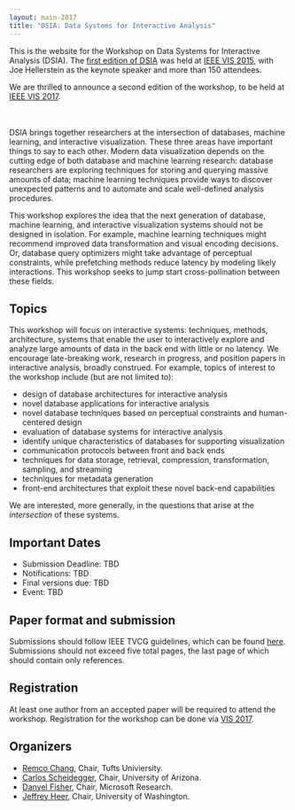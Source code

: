 ```yaml
---
layout: main-2017
title: "DSIA: Data Systems for Interactive Analysis"
---
```


This is the website for the Workshop on Data Systems for
Interactive Analysis (DSIA). The [first edition of DSIA](/year/2015/) was held at
[IEEE VIS 2015](http://ieeevis.org/year/2015/info/vis-welcome/welcome),
with Joe Hellerstein as the keynote speaker and more than 150 attendees. 

We are thrilled to announce a second edition of the workshop, to be
held at [IEEE VIS 2017](http://ieeevis.org).

<div style="padding-top:20px"></div>

DSIA brings together researchers at the intersection of databases,
machine learning, and interactive visualization. These three areas
have important things to say to each other. Modern data visualization
depends on the cutting edge of both database and machine learning
research: database researchers are exploring techniques for storing
and querying massive amounts of data; machine learning techniques
provide ways to discover unexpected patterns and to automate and scale
well-defined analysis procedures.
 
This workshop explores the idea that the next generation of database,
machine learning, and interactive visualization systems should not be
designed in isolation. For example, machine learning techniques might
recommend improved data transformation and visual encoding
decisions. Or, database query optimizers might take advantage of
perceptual constraints, while prefetching methods reduce latency by
modeling likely interactions. This workshop seeks to jump start
cross-pollination between these fields.

## Topics

This workshop will focus on interactive systems: techniques,
methods, architecture, systems that enable the user to interactively
explore and analyze large amounts of data in the back end with
little or no latency. We encourage late-breaking work,
research in progress, and position papers in interactive analysis,
broadly construed. For example, topics of interest to the workshop include (but are not limited to):

* design of database architectures for interactive analysis
* novel database applications for interactive analysis
* novel database techniques based on perceptual constraints and
  human-centered design
* evaluation of database systems for interactive analysis
* identify unique characteristics of databases for supporting visualization
* communication protocols between front and back ends
* techniques for data storage, retrieval, compression, transformation,
  sampling, and streaming
* techniques for metadata generation
* front-end architectures that exploit these novel back-end capabilities

We are interested, more generally, in the questions that arise at the
*intersection* of these systems. 

## Important Dates

* Submission Deadline: TBD
* Notifications: TBD
* Final versions due: TBD
* Event: TBD

## Paper format and submission

Submissions should follow IEEE TVCG guidelines, which can be found
[here](http://junctionpublishing.org/vgtc/Tasks/camera_tvcg.html). 
Submissions should not exceed five total pages, the last page of which
should contain only references.

<!-- ## Submission -->
<!-- Papers should be submitted via email to: -->
<!-- [workshop@interactive-analysis.org](mailto:workshop@interactive-analysis.org). Please contact the workshop -->
<!-- organizers at [organizers@interactive-analysis.org](mailto:organizers@interactive-analysis.org) for any -->
<!-- questions regarding the submission process or the workshop itself. -->

## Registration 

At least one author from an accepted paper will be required to attend the workshop. Registration for the workshop can be done via [VIS 2017](http://ieeevis.org/).

## Organizers

* [Remco Chang](http://www.cs.tufts.edu/~remco/), Chair, Tufts Univiersity.
* [Carlos Scheidegger](http://cscheid.net), Chair, University of Arizona.
* [Danyel Fisher](http://research.microsoft.com/en-us/people/danyelf/), Chair, Microsoft Research.
* [Jeffrey Heer](http://jheer.org), Chair, University of Washington.
